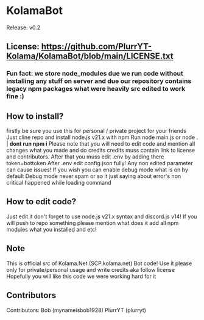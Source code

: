 # KolamaBot

Release: v0.2

## License: https://github.com/PlurrYT-Kolama/KolamaBot/blob/main/LICENSE.txt

### Fun fact: we store node_modules due we run code without installing any stuff on server and due our repository contains legacy npm packages what were heavily src edited to work fine :) 

## How to install?
firstly be sure you use this for personal / private project for your friends
Just cline repo and install node.js v21.x with npm
Run node main.js or node . | **dont run npm i**
Please note that you will need to edit code and mention all changes what you made and do credits
credits muss contain link to license and contributors.
After that you muss edit .env by adding there token=bottoken
After .env edit config.json fully! Any non edited parameter can cause issues!
If you wish you can enable debug mode what is on by default
Debug mode never spam or so it just saying about error's non critical happened while loading command

## How to edit code?
Just edit it don't forget to use node.js v21.x syntax and discord.js v14!
If you will push to repo something please mention what does it add all npm modules what you installed and etc!

## Note

This is official src of Kolama.Net (SCP.kolama.net) Bot code!
Use it please only for private/personal usage and write credits aka follow license
Hopefully you will like this code we were working hard for it

## Contributors
Contributors: Bob (mynameisbob1928) PlurrYT (plurryt)
